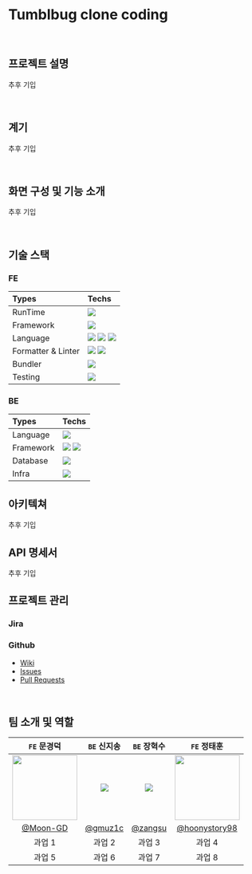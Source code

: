 # Tumblbug clone coding   

<br>

## 프로젝트 설명
추후 기입

<br>

## 계기
추후 기입

<br>

## 화면 구성 및 기능 소개
추후 기입

<br>

<!-- 기술 스택 및 정보는 https://simpleicons.org/ 찾으세요! -->
## 기술 스택
### FE

<!-- 
:-- 테이블 좌측 정렬
:-: 테이블 중앙 정렬
--: 테이블 우측 정렬
-->
|Types|Techs|
|:-|:-|
|RunTime|<img src="https://img.shields.io/badge/Node.js-339933?style=flat&logo=Node.js&logoColor=white"/>|
|Framework|<img src="https://img.shields.io/badge/React-61DAFB?style=flat&logo=React&logoColor=white"/>|
|Language|<img src="https://img.shields.io/badge/TypeScript-3178C6?style=flat&logo=TypeScript&logoColor=white"/> <img src="https://img.shields.io/badge/JavaScript-F7DF1E?style=flat&logo=JavaScript&logoColor=white"/> <img src="https://img.shields.io/badge/Sass-CC6699?style=flat&logo=Sass&logoColor=white"/>|
|Formatter & Linter|<img src="https://img.shields.io/badge/ESLint-4B32C3?style=flat&logo=ESLint&logoColor=white"/> <img src="https://img.shields.io/badge/Prettier-F7B93E?style=flat&logo=Prettier&logoColor=white"/>|
|Bundler|<img src="https://img.shields.io/badge/Webpack-8DD6F9?style=flat&logo=Webpack&logoColor=white"/>|
|Testing|<img src="https://img.shields.io/badge/Jest-C21325?style=flat&logo=Jest&logoColor=white"/>|

### BE
|Types|Techs|
|:-|:-|
|Language|<img src="https://img.shields.io/badge/java-007396?style=flat&logo=java&logoColor=white">|
|Framework|<img src="https://img.shields.io/badge/spring-6DB33F?style=flat&logo=Spring&logoColor=white"> <img src="https://img.shields.io/badge/springboot-6DB33F?style=flat&logo=SpringBoot&logoColor=white">|
|Database| <img src="https://img.shields.io/badge/mariaDB-003545?style=flat&logo=mariaDB&logoColor=white">|
|Infra|<img src="https://img.shields.io/badge/amazonaws-232F3E?style=flat&logo=amazonaws&logoColor=white">|

## 아키텍쳐
추후 기입
<br>

## API 명세서
추후 기입
<br>

## 프로젝트 관리
### Jira
### Github
- [Wiki](https://github.com/Start-as-Web-Developers/tumblbug-clone-coding/wiki)
- [Issues](https://github.com/Start-as-Web-Developers/tumblbug-clone-coding/issues)
- [Pull Requests](https://github.com/Start-as-Web-Developers/tumblbug-clone-coding/pulls)

<br>

## 팀 소개 및 역할
|```FE``` 문경덕|```BE``` 신지송|```BE``` 장혁수|```FE``` 정태훈|
|:-:|:-:|:-:|:-:|
|<img src="https://user-images.githubusercontent.com/74173976/216749372-fe3715b9-9249-4e89-b43b-3bf8198c9b0b.png" width=130>|<img src="https://user-images.githubusercontent.com/74173976/231698050-4e9259b4-0b61-47c6-8c2c-a92689f90d3a.png"/>|<img src="https://user-images.githubusercontent.com/76612738/227775954-b5469ce3-c92d-4b12-a186-5a20547dabbe.png"/>|<img src="https://user-images.githubusercontent.com/74173976/231698801-0398e279-9aac-4d43-9204-615efe9d80bf.png" width=130>|
|[@Moon-GD](https://github.com/Moon-GD)|[@gmuz1c](https://github.com/shin-jisong)|[@zangsu](https://github.com/zangsu)|[@hoonystory98](https://github.com/hoonystory98)|
|과업 1|과업 2|과업 3|과업 4|
|과업 5|과업 6|과업 7|과업 8|

